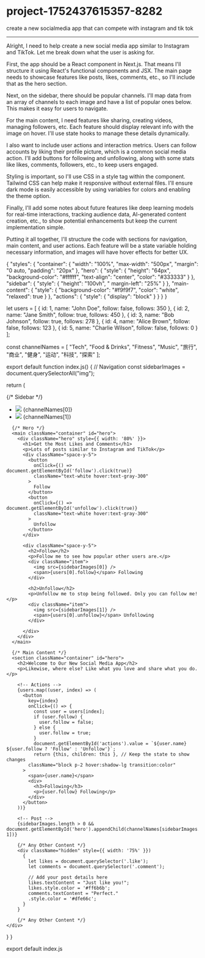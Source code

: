 # project-1752437615357-8282

create a new socialmedia app  that can compete with instagram and tik  tok

---

<think>
Alright, I need to help create a new social media app similar to Instagram and TikTok. Let me break down what the user is asking for.

First, the app should be a React component in Next.js. That means I'll structure it using React's functional components and JSX. The main page needs to showcase features like posts, likes, comments, etc., so I'll include that as the hero section.

Next, on the sidebar, there should be popular channels. I'll map data from an array of channels to each image and have a list of popular ones below. This makes it easy for users to navigate.

For the main content, I need features like sharing, creating videos, managing followers, etc. Each feature should display relevant info with the image on hover. I'll use state hooks to manage these details dynamically.

I also want to include user actions and interaction metrics. Users can follow accounts by liking their profile picture, which is a common social media action. I'll add buttons for following and unfollowing, along with some stats like likes, comments, followers, etc., to keep users engaged.

Styling is important, so I'll use CSS in a style tag within the component. Tailwind CSS can help make it responsive without external files. I'll ensure dark mode is easily accessible by using variables for colors and enabling the theme option.

Finally, I'll add some notes about future features like deep learning models for real-time interactions, tracking audience data, AI-generated content creation, etc., to show potential enhancements but keep the current implementation simple.

Putting it all together, I'll structure the code with sections for navigation, main content, and user actions. Each feature will be a state variable holding necessary information, and images will have hover effects for better UX.
</think>

{
  "styles": {
    "container": {
      "width": "100%",
      "max-width": "500px",
      "margin": "0 auto,
      "padding": "20px"
    },
    "hero": {
      "style": {
        "height": "64px",
        "background-color": "#ffffff",
        "text-align": "center",
        "color": "#333333"
      }
    },
    "sidebar": {
      "style": {
        "height": "100vh",
        " margin-left": "25%"
      }
    },
    "main-content": {
      "style": {
        "background-color": "#f9f9f7",
        "color": "white",
        "relaxed": true
      }
    },
    "actions": {
      "style": {
        "display": "block"
      }
    }
  }
}

let users = [
  { id: 1, name: "John Doe", follow: false, follows: 350 }, 
  { id: 2, name: "Jane Smith", follow: true, follows: 450 }, 
  { id: 3, name: "Bob Johnson", follow: true, follows: 278 }, 
  { id: 4, name: "Alice Brown", follow: false, follows: 123 }, 
  { id: 5, name: "Charlie Wilson", follow: false, follows: 0 }
];

const channelNames = [
  "Tech",
  "Food & Drinks",
  "Fitness",
  "Music",
  "旅行",
  "商业",
  "健身",
  "运动",
  "科技",
  "探索"
];

export default function index.js() {
  // Navigation
  const sidebarImages = document.querySelectorAll("img");
  
  return (
    <div className="container">
      {/* Sidebar */}
      <nav className="sidebar">
        <ul id="sideNav" />
        <li className="item">
          <img src={sidebarImages[0]} />
          <span>{channelNames[0]}</span>
        </li>
        <li className="item">
          <img src={sidebarImages[1]} />
          <span>{channelNames[1]}</span>
        </li>
      </ul>

      {/* Hero */}
      <main className="container" id="hero">
        <div className="hero" style={{ width: '80%' }}>
          <h1>Get the Most Likes and Comments</h1>
          <p>Lots of posts similar to Instagram and TikTok</p>
          <div className="space-y-5">
            <button 
              onClick={() => document.getElementById('follow').click(true)} 
              className="text-white hover:text-gray-300"
            >
              Follow
            </button>
            <button 
              onClick={() => document.getElementById('unfollow').click(true)}
              className="text-white hover:text-gray-300"
            >
              Unfollow
            </button>
          </div>

          <div className="space-y-5">
            <h2>Follow</h2>
            <p>Follow me to see how popular other users are.</p>
            <div className="item">
              <img src={sidebarImages[0]} />
              <span>{users[0].follow}</span> Following
            </div>

            <h2>Unfollow</h2>
            <p>Unfollow me to stop being followed. Only you can follow me!</p>
            <div className="item">
              <img src={sidebarImages[1]} />
              <span>{users[0].unfollow}</span> Unfollowing
            </div>

          </div>
        </div>
      </main>

      {/* Main Content */}
      <section className="container" id="hero">
        <h2>Welcome to Our New Social Media App</h2>
        <p>Likewise, where else? Like what you love and share what you do.</p>
        
        <!-- Actions -->
        {users.map((user, index) => (
          <button
            key={index}
            onClick={() => {
              const user = users[index];
              if (user.follow) {
                user.follow = false;
              } else {
                user.follow = true;
              }
              document.getElementById('actions').value = `${user.name} ${user.follow ? 'Follow' : 'Unfollow'}`;
              return {this, children: this }, // Keep the state to show changes
            className="block p-2 hover:shadow-lg transition:color"
          >
            <span>{user.name}</span>
            <div>
              <h3>Following</h3>
              <p>{user.follow} Following</p>
            </div>
          </button>
        ))}
        
        <!-- Post -->
        {sidebarImages.length > 0 && document.getElementById('hero').appendChild(channelNames[sidebarImages.length-1])}

        {/* Any Other Content */}
        <div className="hidden" style={{ width: '75%' }})
          {
            let likes = document.querySelector('.like');
            let comments = document.querySelector('.comment');
            
            // Add your post details here
            likes.textContent = "Just like you!";
            likes.style.color = '#ff6b6b';
            comments.textContent = "Perfect."
            .style.color = '#dfe66c';
          }
        }

        {/* Any Other Content */}
    </div>
  }
}

export default index.js